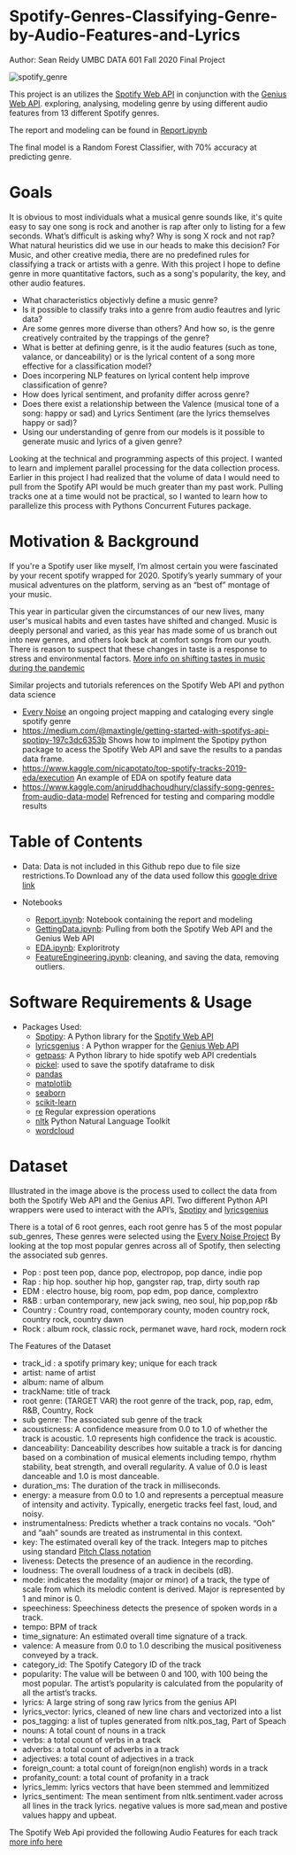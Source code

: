 # Spotify-Genres-Classifying-Genre-by-Audio-Features-and-Lyrics
Author: Sean Reidy
UMBC DATA 601 Fall 2020
Final Project

![spotify_genre](https://community.spotify.com/t5/image/serverpage/image-id/27674iC82331350312CE8A/image-size/original?v=mpbl-1&px=-1)

This project is an utilizes the [Spotify Web API](https://developer.spotify.com/documentation/web-api/) in conjunction with the [Genius Web API](https://genius.com/developers). exploring, analysing, modeling genre by using  different audio features from 13 different Spotify genres.

The report and modeling can be found in [Report.ipynb](https://github.com/sreidy/Spotify-Genres-Classifying-Genre-by-Audio-Features-and-Lyrics/blob/master/Notebooks/Report.ipynb)

The final model is a Random Forest Classifier, with 70% accuracy at predicting genre.

# Goals

It is obvious to most individuals what a musical genre sounds like, it's quite easy to say one song is rock and another is rap after only to listing for a few seconds. What’s difficult is asking why? Why is song X rock and not rap?  What natural heuristics did we use in our heads to make this decision? For Music, and other creative media,  there are no predefined rules for classifying a track or artists with a genre. With this project I hope to define genre in more quantitative factors,  such as a song's popularity, the key, and other audio features. 

 - What characteristics objectivly define a music genre? 
  - Is it possible to classify traks into a genre from audio feautres and lyric data? 
  - Are some genres more diverse than others? And how so,  is the genre creatively contraited by the trappings of the genre? 
 - What is better at defining genre, is it the audio features (such as tone, valance, or danceability) or is the lyrical content of a song more effective for a classification model?
 - Does incorpering NLP features on lyrical content help improve classification of genre? 
 - How does lyrical sentiment, and profanity differ across genre? 
 - Does there exist a relationship between the Valence (musical tone of a song: happy or sad) and Lyrics Sentiment (are the lyrics themselves happy or sad)? 
 - Using our understanding of genre from our models is it possible to generate music and lyrics of a given genre?

Looking at the technical and programming aspects of this project.  I wanted to learn and implement parallel processing for the data collection process. Earlier in this project I had realized that the volume of data I would need to pull from the Spotify API would be much greater than my past work. Pulling tracks one at a time would not be practical, so I wanted to learn how to parallelize this process with Pythons Concurrent Futures package. 

# Motivation & Background

If you're a Spotify user like myself, I’m almost certain you were fascinated by your recent spotify wrapped for 2020. Spotify’s yearly summary of your musical adventures on the platform, serving as an “best of” montage of your music. 
 

This year in particular given the circumstances of our new lives, many user's musical habits and even tastes have shifted and changed. Music is deeply personal and varied, as this year has made some of us branch out into new genres, and others look back at comfort songs from our youth. There is reason to suspect that these changes in taste is a response to stress and environmental factors. [More info on shifting tastes in music during the pandemic](https://www.vice.com/en/article/m7j8gq/pandemic-changing-music-taste-nostalgia) 

Similar projects and tutorials references on the Spotify Web API and python data science
- [Every Noise](http://everynoise.com/) an ongoing project mapping and cataloging every single spotify genre
- https://medium.com/@maxtingle/getting-started-with-spotifys-api-spotipy-197c3dc6353b Shows how to implment the Spotipy python package to acess the Spotify Web API and save the results to a pandas data frame.
- https://www.kaggle.com/nicapotato/top-spotify-tracks-2019-eda/execution An example of EDA on spotify feature data 
- https://www.kaggle.com/aniruddhachoudhury/classify-song-genres-from-audio-data-model Refrenced for testing and comparing moddle results 


# Table of Contents

- Data: Data is not included in this Github repo due to file size restrictions.To Download any of the data used follow this [google drive link](https://drive.google.com/drive/folders/1VDrB8YQwvpXE2hfbGoMrfkSLLyBG92R3?usp=sharing) 

- Notebooks
	+ [Report.ipynb](https://github.com/sreidy/Spotify-Genres-Classifying-Genre-by-Audio-Features-and-Lyrics/blob/master/Notebooks/Report.ipynb): Notebook containing the report and modeling  
	+ [GettingData.ipynb](https://github.com/sreidy/Spotify-Genres-Classifying-Genre-by-Audio-Features-and-Lyrics/blob/master/Notebooks/GettingData.ipynb): Pulling from both the Spotify Web API and the Genius Web API
	+ [EDA.ipynb](https://github.com/sreidy/Spotify-Genres-Classifying-Genre-by-Audio-Features-and-Lyrics/blob/master/Notebooks/EDA.ipynb): Exploritroty 
	+ [FeatureEngineering.ipynb]( https://github.com/sreidy/Spotify-Genres-Classifying-Genre-by-Audio-Features-and-Lyrics/blob/master/Notebooks/FeatureEngineering%20.ipynb): cleaning, and saving the data, removing outliers. 
	
# Software Requirements & Usage

- Packages Used: 
	+ [Spotipy](https://spotipy.readthedocs.io/en/latest/#): A Python library for the [Spotify Web API](https://developer.spotify.com/documentation/web-api/)
    + [lyricsgenius](https://pypi.org/project/lyricsgenius/) : A Python wrapper for the [Genius Web API](https://genius.com/developers)
	+ [getpass](https://pymotw.com/2/getpass/#module-getpass): A Python library to hide spotify web API credentials 
	+ [pickel](https://docs.python.org/3/library/pickle.html): used to save the spotify dataframe to disk
	+ [pandas](https://pandas.pydata.org/docs/)
	+ [matplotlib](https://matplotlib.org/3.3.3/contents.html)
	+ [seaborn](https://seaborn.pydata.org/)
	+ [scikit-learn](https://scikit-learn.org/stable/)
    + [re](https://docs.python.org/3/library/re.html) Regular expression operations 
    + [nltk](https://www.nltk.org/) Python Natural Language Toolkit 
    + [wordcloud](https://amueller.github.io/word_cloud/index.html) 

# Dataset

Illustrated in the image above is the process used to collect the data from both the Spotify Web API and the Genius API. Two different Python API wrappers were used to interact with the API’s, [Spotipy](https://spotipy.readthedocs.io/en/2.16.1/) and [lyricsgenius](https://pypi.org/project/lyricsgenius/) 

 There is a total of 6 root genres, each root genre has 5 of the most popular sub_genres, These genres were selected using the [Every Noise Project](http://everynoise.com/) By looking at the top most popular genres across all of Spotify, then selecting the associated sub genres. 
 - Pop : post teen pop, dance pop, electropop, pop dance, indie pop
 - Rap : hip hop. souther hip hop, gangster rap, trap, dirty south rap
 - EDM : electro house, big room, pop edm, pop dance, complextro
 - R&B : urban contemporary, new jack swing, neo soul, hip pop,pop r&b
 - Country : Country road, contemporary county, moden country rock, country rock, country dawn
 - Rock : album rock, classic rock, permanet wave, hard rock, modern rock

The Features of the Dataset
- track_id : a spotify primary key; unique for each track
- artist: name of artist
- album: name of album
- trackName: title of track
- root genre: (TARGET VAR) the root genre of the track, pop, rap, edm, R&B, Country, Rock
- sub genre: The associated sub genre of the track 
- acousticness: A confidence measure from 0.0 to 1.0 of whether the track is acoustic. 1.0 represents high confidence the track is acoustic.
- danceability: Danceability describes how suitable a track is for dancing based on a combination of musical elements including tempo, rhythm stability, beat strength, and overall regularity. A value of 0.0 is least danceable and 1.0 is most danceable. 
- duration_ms: The duration of the track in milliseconds.
- energy: a measure from 0.0 to 1.0 and represents a perceptual measure of intensity and activity. Typically, energetic tracks feel fast, loud, and noisy. 
- instrumentalness: Predicts whether a track contains no vocals. “Ooh” and “aah” sounds are treated as instrumental in this context.
- key: The estimated overall key of the track. Integers map to pitches using standard [Pitch Class notation](https://en.wikipedia.org/wiki/Pitch_class) 
- liveness: Detects the presence of an audience in the recording.
- loudness: The overall loudness of a track in decibels (dB). 
- mode: indicates the modality (major or minor) of a track, the type of scale from which its melodic content is derived. Major is represented by 1 and minor is 0.
- speechiness: Speechiness detects the presence of spoken words in a track.
- tempo: BPM of track
- time_signature: An estimated overall time signature of a track. 
- valence: A measure from 0.0 to 1.0 describing the musical positiveness conveyed by a track. 
- category_id: The Spotify Category ID of the track 
- popularity: The value will be between 0 and 100, with 100 being the most popular. The artist’s popularity is calculated from the popularity of all the artist’s tracks.
- lyrics: A large string of song raw lyrics from the genius API
- lyrics_vector: lyrics, cleaned of new line chars and vectorized into a list 
- pos_tagging:  a list of tuples generated from nltk.pos_tag, Part of Speach 
- nouns: A total count of nouns in a track 
- verbs: a total count of verbs in a track
- adverbs: a total count of adverbs in a track 
- adjectives: a total count of adjectives in a track
- foreign_count: a total count of foreign(non english) words in a track 
- profanity_count: a total count of profanity in a track 
- lyrics_lemm: lyrics vectors that have been stemmed and lemmitized 
- lyrics_sentiment: The mean sentiment from nltk.sentiment.vader across all lines in the track lyrics. negative values is more sad,mean and postive values happy and upbeat. 


The Spotify Web Api provided the following Audio Features for each track [more info here](https://developer.spotify.com/documentation/web-api/reference/tracks/get-audio-features/)


